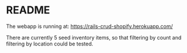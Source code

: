 # README
The webapp is running at:
https://rails-crud-shopify.herokuapp.com/

There are currently 5 seed inventory items, so that filtering by count and filtering by location could be tested.
